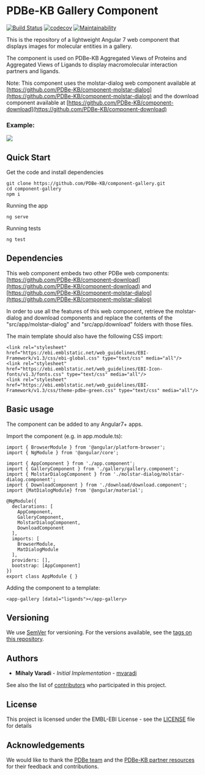 PDBe-KB Gallery Component
=

[![Build Status](https://www.travis-ci.com/PDBe-KB/component-image-gallery.svg?branch=main)](https://www.travis-ci.com/PDBe-KB/component-image-gallery)
[![codecov](https://codecov.io/gh/PDBe-KB/component-image-gallery/branch/main/graph/badge.svg?token=CjBzPrqddz)](https://codecov.io/gh/PDBe-KB/component-image-gallery)
[![Maintainability](https://api.codeclimate.com/v1/badges/87a94f87fe1c42776b7c/maintainability)](https://codeclimate.com/github/PDBe-KB/component-image-gallery/maintainability)

This is the repository of a lightweight Angular 7 web component that displays images for molecular entities in a gallery.

The component is used on PDBe-KB Aggregated Views of Proteins and Aggregated Views of Ligands to display macromolecular interaction partners and ligands.

Note: This component uses the molstar-dialog web component available at [https://github.com/PDBe-KB/component-molstar-dialog](https://github.com/PDBe-KB/component-molstar-dialog) and the download component available at [https://github.com/PDBe-KB/component-download](https://github.com/PDBe-KB/component-download)

### Example:

<img src="https://raw.githubusercontent.com/PDBe-KB/component-tutorial/main/pdbe-kb-gallery.png">

## Quick Start

Get the code and install dependencies
```
git clone https://github.com/PDBe-KB/component-gallery.git
cd component-gallery
npm i
```

Running the app
```
ng serve
```

Running tests
```
ng test
```

## Dependencies

This web component embeds two other PDBe web components: [https://github.com/PDBe-KB/component-download](https://github.com/PDBe-KB/component-download) and [https://github.com/PDBe-KB/component-molstar-dialog](https://github.com/PDBe-KB/component-molstar-dialog)

In order to use all the features of this web component, retrieve the molstar-dialog and download components and replace the contents of the "src/app/molstar-dialog" and "src/app/download" folders with those files.


The main template should also have the following CSS import:
```angular2html
<link rel="stylesheet" href="https://ebi.emblstatic.net/web_guidelines/EBI-Framework/v1.3/css/ebi-global.css" type="text/css" media="all"/>
<link rel="stylesheet" href="https://ebi.emblstatic.net/web_guidelines/EBI-Icon-fonts/v1.3/fonts.css" type="text/css" media="all"/>
<link rel="stylesheet" href="https://ebi.emblstatic.net/web_guidelines/EBI-Framework/v1.3/css/theme-pdbe-green.css" type="text/css" media="all"/>
```



## Basic usage

The component can be added to any Angular7+ apps.

Import the component (e.g. in app.module.ts):
```
import { BrowserModule } from '@angular/platform-browser';
import { NgModule } from '@angular/core';

import { AppComponent } from './app.component';
import { GalleryComponent } from './gallery/gallery.component';
import { MolstarDialogComponent } from './molstar-dialog/molstar-dialog.component';
import { DownloadComponent } from './download/download.component';
import {MatDialogModule} from '@angular/material';

@NgModule({
  declarations: [
    AppComponent,
    GalleryComponent,
    MolstarDialogComponent,
    DownloadComponent
  ],
  imports: [
    BrowserModule,
    MatDialogModule
  ],
  providers: [],
  bootstrap: [AppComponent]
})
export class AppModule { }

```

Adding the component to a template:
```angular2html
<app-gallery [data]="ligands"></app-gallery>
```

## Versioning

We use [SemVer](http://semver.org/) for versioning. For the versions available, see the [tags on this repository](https://github.com/PDBe-KB/component-gallery/tags).

## Authors

* **Mihaly Varadi** - *Initial Implementation* - [mvaradi](https://github.com/mvaradi)

See also the list of [contributors](https://github.com/PDBe-KB/component-gallery/contributors) who participated in this project.

## License

This project is licensed under the EMBL-EBI License - see the [LICENSE](LICENSE) file for details

## Acknowledgements

We would like to thank the [PDBe team](https://www.pdbe.org) and the [PDBe-KB partner resources](https://github.com/PDBe-KB/pdbe-kb-manual/wiki/PDBe-KB-Annotations) for their feedback and contributions.

